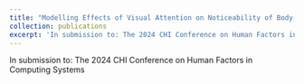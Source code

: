 ```yaml
---
title: "Modelling Effects of Visual Attention on Noticeability of Body-Avatar Offsets in Virtual Reality"
collection: publications
excerpt: 'In submission to: The 2024 CHI Conference on Human Factors in Computing Systems'
---
```

In submission to: The 2024 CHI Conference on Human Factors in Computing Systems
